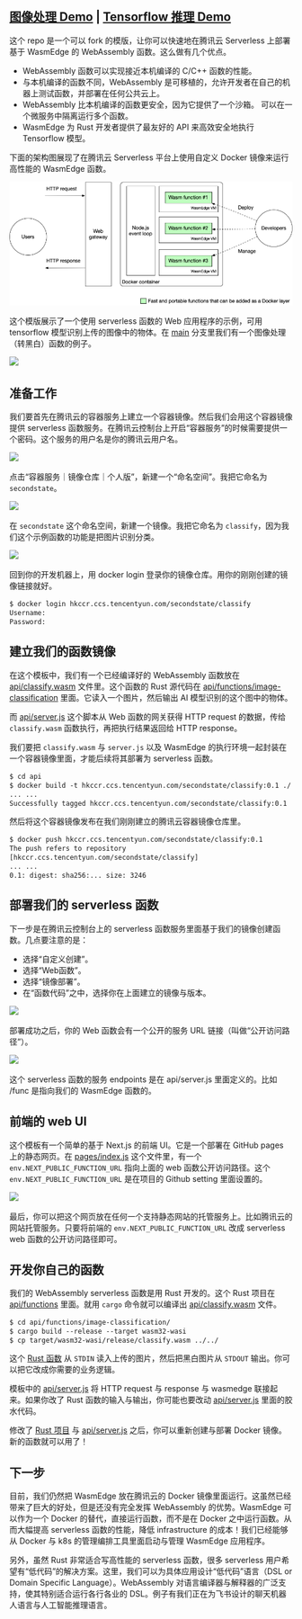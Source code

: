 ## [图像处理 Demo](https://second-state.github.io/tencent-scf-wasm-runtime/) | [Tensorflow 推理 Demo](https://juntao.github.io/tencent-scf-wasm-runtime/)

这个 repo 是一个可以 fork 的模版，让你可以快速地在腾讯云 Serverless 上部署基于 WasmEdge 的 WebAssembly 函数。这么做有几个优点。

* WebAssembly 函数可以实现接近本机编译的 C/C++ 函数的性能。
* 与本机编译的函数不同，WebAssembly 是可移植的，允许开发者在自己的机器上测试函数，并部署在任何公共云上。
* WebAssembly 比本机编译的函数更安全，因为它提供了一个沙箱。 可以在一个微服务中隔离运行多个函数。
* WasmEdge 为 Rust 开发者提供了最友好的 API 来高效安全地执行 Tensorflow 模型。

下面的架构图展现了在腾讯云 Serverless 平台上使用自定义 Docker 镜像来运行高性能的 WasmEdge 函数。 

![](docs/images/serverless-docker-wasmedge.png)

这个模版展示了一个使用 serverless 函数的 Web 应用程序的示例，可用 tensorflow 模型识别上传的图像中的物体。在 [main](https://github.com/second-state/tencent-scf-wasm-runtime/tree/main) 分支里我们有一个图像处理（转黑白）函数的例子。

![](tencent-scf-wasmedge-runtime.gif)

## 准备工作

我们要首先在腾讯云的容器服务上建立一个容器镜像。然后我们会用这个容器镜像提供 serverless 函数服务。在腾讯云控制台上开启“容器服务”的时候需要提供一个密码。这个服务的用户名是你的腾讯云用户名。

![](docs/images/password.png)

点击“容器服务｜镜像仓库｜个人版”，新建一个“命名空间”。我把它命名为 `secondstate`。

![](docs/images/create_container_repo.png)

在 `secondstate` 这个命名空间，新建一个镜像。我把它命名为 `classify`，因为我们这个示例函数的功能是把图片识别分类。

![](docs/images/create_container_image.png)

回到你的开发机器上，用 docker login 登录你的镜像仓库。用你的刚刚创建的镜像链接就好。

```
$ docker login hkccr.ccs.tencentyun.com/secondstate/classify
Username:
Password:
```

## 建立我们的函数镜像

在这个模板中，我们有一个已经编译好的 WebAssembly 函数放在 [api/classify.wasm](api/classify.wasm) 文件里。这个函数的 Rust 源代码在 [api/functions/image-classification](api/functions/image-classification) 里面。它读入一个图片，然后输出 AI 模型识别的这个图中的物体。

而 [api/server.js](api/server.js) 这个脚本从 Web 函数的网关获得 HTTP request 的数据，传给 `classify.wasm` 函数执行，再把执行结果返回给 HTTP response。

我们要把 `classify.wasm` 与 `server.js` 以及 WasmEdge 的执行环境一起封装在一个容器镜像里面，才能后续将其部署为 serverless 函数。

```
$ cd api
$ docker build -t hkccr.ccs.tencentyun.com/secondstate/classify:0.1 ./
... ...
Successfully tagged hkccr.ccs.tencentyun.com/secondstate/classify:0.1
```

然后将这个容器镜像发布在我们刚刚建立的腾讯云容器镜像仓库里。

```
$ docker push hkccr.ccs.tencentyun.com/secondstate/classify:0.1
The push refers to repository [hkccr.ccs.tencentyun.com/secondstate/classify]
... ...
0.1: digest: sha256:... size: 3246
```

## 部署我们的 serverless 函数

下一步是在腾讯云控制台上的 serverless 函数服务里面基于我们的镜像创建函数。几点要注意的是：

* 选择“自定义创建”。
* 选择“Web函数”。
* 选择“镜像部署”。
* 在“函数代码”之中，选择你在上面建立的镜像与版本。

![](docs/images/create_function.png)

部署成功之后，你的 Web 函数会有一个公开的服务 URL 链接（叫做“公开访问路径”）。

![](docs/images/web_function_url.png)

这个 serverless 函数的服务 endpoints 是在 api/server.js 里面定义的。比如 /func 是指向我们的 WasmEdge 函数的。

## 前端的 web UI

这个模板有一个简单的基于 Next.js 的前端 UI。它是一个部署在 GitHub pages 上的静态网页。在 [pages/index.js](pages/index.js) 这个文件里，有一个 `env.NEXT_PUBLIC_FUNCTION_URL` 指向上面的 web 函数公开访问路径。这个 `env.NEXT_PUBLIC_FUNCTION_URL` 是在项目的 Github setting 里面设置的。

![](docs/images/github_pages_env.png)

最后，你可以把这个网页放在任何一个支持静态网站的托管服务上。比如腾讯云的网站托管服务。只要将前端的 `env.NEXT_PUBLIC_FUNCTION_URL` 改成 serverless web 函数的公开访问路径即可。

## 开发你自己的函数

我们的 WebAssembly serverless 函数是用 Rust 开发的。这个 Rust 项目在 [api/functions](api/functions) 里面。就用 `cargo` 命令就可以编译出 [api/classify.wasm](api/classify.wasm) 文件。

```
$ cd api/functions/image-classification/
$ cargo build --release --target wasm32-wasi
$ cp target/wasm32-wasi/release/classify.wasm ../../
```

这个 [Rust 函数](api/functions/image-classification/src/main.rs) 从 `STDIN` 读入上传的图片，然后把黑白图片从 `STDOUT` 输出。你可以把它改成你需要的业务逻辑。

模板中的 [api/server.js](api/server.js) 将 HTTP request 与 response 与 wasmedge 联接起来。如果你改了 Rust 函数的输入与输出，你可能也要改动 [api/server.js](api/server.js) 里面的胶水代码。

修改了 [Rust 项目](api/functions/image-classification/) 与 [api/server.js](api/server.js) 之后，你可以重新创建与部署 Docker 镜像。新的函数就可以用了！

## 下一步

目前，我们仍然把 WasmEdge 放在腾讯云的 Docker 镜像里面运行。这虽然已经带来了巨大的好处，但是还没有完全发挥 WebAssembly 的优势。WasmEdge 可以作为一个 Docker 的替代，直接运行函数，而不是在 Docker 之中运行函数。从而大幅提高 serverless 函数的性能，降低 infrastructure 的成本！我们已经能够从 Docker 与 k8s 的管理编排工具里面启动与管理 WasmEdge 应用程序。

另外，虽然 Rust 非常适合写高性能的 serverless 函数，很多 serverless 用户希望有“低代码”的解决方案。这里，我们可以为具体应用设计“低代码”语言（DSL or Domain Specific Language）。WebAssembly 对语言编译器与解释器的广泛支持，使其特别适合运行各行各业的 DSL。例子有我们正在为飞书设计的聊天机器人语言与人工智能推理语言。

